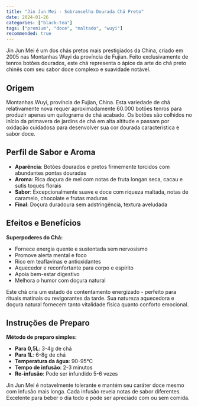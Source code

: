 ```yaml
---
title: "Jin Jun Mei - Sobrancelha Dourada Chá Preto"
date: 2024-01-26
categories: ["black-tea"]
tags: ["premium", "doce", "maltado", "wuyi"]
recommended: true
---
```


Jin Jun Mei é um dos chás pretos mais prestigiados da China, criado em 2005 nas Montanhas Wuyi da província de Fujian. Feito exclusivamente de tenros botões dourados, este chá representa o ápice da arte do chá preto chinês com seu sabor doce complexo e suavidade notável.

## Origem

Montanhas Wuyi, província de Fujian, China. Esta variedade de chá relativamente nova requer aproximadamente 60.000 botões tenros para produzir apenas um quilograma de chá acabado. Os botões são colhidos no início da primavera de jardins de chá em alta altitude e passam por oxidação cuidadosa para desenvolver sua cor dourada característica e sabor doce.

## Perfil de Sabor e Aroma

- **Aparência**: Botões dourados e pretos firmemente torcidos com abundantes pontas douradas
- **Aroma**: Rica doçura de mel com notas de fruta longan seca, cacau e sutis toques florais
- **Sabor**: Excepcionalmente suave e doce com riqueza maltada, notas de caramelo, chocolate e frutas maduras
- **Final**: Doçura duradoura sem adstringência, textura aveludada

## Efeitos e Benefícios

**Superpoderes do Chá:**
- Fornece energia quente e sustentada sem nervosismo
- Promove alerta mental e foco
- Rico em teaflavinas e antioxidantes
- Aquecedor e reconfortante para corpo e espírito
- Apoia bem-estar digestivo
- Melhora o humor com doçura natural

Este chá cria um estado de contentamento energizado - perfeito para rituais matinais ou revigorantes da tarde. Sua natureza aquecedora e doçura natural fornecem tanto vitalidade física quanto conforto emocional.

## Instruções de Preparo

**Método de preparo simples:**
- **Para 0,5L**: 3-4g de chá
- **Para 1L**: 6-8g de chá
- **Temperatura da água**: 90-95°C
- **Tempo de infusão**: 2-3 minutos
- **Re-infusão**: Pode ser infundido 5-6 vezes

Jin Jun Mei é notavelmente tolerante e mantém seu caráter doce mesmo com infusão mais longa. Cada infusão revela notas de sabor diferentes. Excelente para beber o dia todo e pode ser apreciado com ou sem comida.
